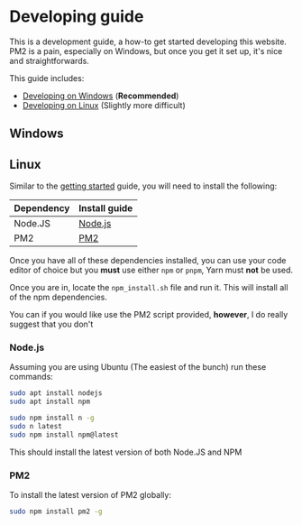 # Developing guide
This is a development guide, a how-to get started developing this website.
PM2 is a pain, especially on Windows, but once you get it set up, it's nice and straightforwards.

This guide includes:
- [Developing on Windows](#windows) (**Recommended**)
- [Developing on Linux](#linux)     (Slightly more difficult)

## Windows

## Linux
Similar to the [getting started](/getting-started.md) guide, you will need to install the following:

| Dependency | Install guide      |
|------------|--------------------|
| Node.JS    | [Node.js](#nodejs) |
| PM2        | [PM2](#pm2)        |

Once you have all of these dependencies installed, you can use your code editor of choice but you **must** use either `npm` or `pnpm`, Yarn must **not** be used.

Once you are in, locate the `npm_install.sh` file and run it. This will install all of the npm dependencies.

You can if you would like use the PM2 script provided, **however**, I do really suggest that you don't

### Node.js
Assuming you are using Ubuntu (The easiest of the bunch) run these commands:
```bash
sudo apt install nodejs
sudo apt install npm

sudo npm install n -g
sudo n latest
sudo npm install npm@latest
```
This should install the latest version of both Node.JS and NPM

### PM2
To install the latest version of PM2 globally:
```bash
sudo npm install pm2 -g
```